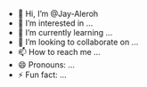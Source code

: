 - 👋 Hi, I’m @Jay-Aleroh
- 👀 I’m interested in ...
- 🌱 I’m currently learning ...
- 💞️ I’m looking to collaborate on ...
- 📫 How to reach me ...
- 😄 Pronouns: ...
- ⚡ Fun fact: ...

<!---
Jay-Aleroh/Jay-Aleroh is a ✨ special ✨ repository because its `README.md` (this file) appears on your GitHub profile.
You can click the Preview link to take a look at your changes.
--->
